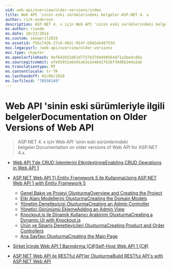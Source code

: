 ```yaml
---
uid: web-api/overview/older-versions/index
title: Web API 'sinin eski sürümlerindeki belgeler-ASP.NET 4. x
author: rick-anderson
description: ASP.NET 4. x için Web API 'sinin eski sürümlerindeki belgeler.
ms.author: riande
ms.date: 10/23/2014
ms.custom: seoapril2019
ms.assetid: f5bc7426-27c6-492c-914f-b9d2eb49753d
msc.legacyurl: /web-api/overview/older-versions
msc.type: chapter
ms.openlocfilehash: 9ef642b52d61d7737b37d4499564d71a3bedcd8a
ms.sourcegitcommit: e7e91932a6e91a63e2e46417626f39d6b244a3ab
ms.translationtype: MT
ms.contentlocale: tr-TR
ms.lasthandoff: 03/06/2020
ms.locfileid: "78556149"
---
```

# <a name="documentation-on-older-versions-of-web-api"></a><span data-ttu-id="5ca99-103">Web API 'sinin eski sürümleriyle ilgili belgeler</span><span class="sxs-lookup"><span data-stu-id="5ca99-103">Documentation on Older Versions of Web API</span></span>

> <span data-ttu-id="5ca99-104">ASP.NET 4. x için Web API 'sinin eski sürümlerindeki belgeler.</span><span class="sxs-lookup"><span data-stu-id="5ca99-104">Documentation on older versions of Web API for ASP.NET 4.x.</span></span>

- [<span data-ttu-id="5ca99-105">Web API 1'de CRUD İşlemlerini Etkinleştirme</span><span class="sxs-lookup"><span data-stu-id="5ca99-105">Enabling CRUD Operations in Web API 1</span></span>](creating-a-web-api-that-supports-crud-operations.md)
- [<span data-ttu-id="5ca99-106">ASP.NET Web API 1’i Entity Framework 5 ile Kullanma</span><span class="sxs-lookup"><span data-stu-id="5ca99-106">Using ASP.NET Web API 1 with Entity Framework 5</span></span>](using-web-api-1-with-entity-framework-5/index.md)

    - [<span data-ttu-id="5ca99-107">Genel Bakış ve Projeyi Oluşturma</span><span class="sxs-lookup"><span data-stu-id="5ca99-107">Overview and Creating the Project</span></span>](using-web-api-1-with-entity-framework-5/using-web-api-with-entity-framework-part-1.md)
    - [<span data-ttu-id="5ca99-108">Etki Alanı Modellerini Oluşturma</span><span class="sxs-lookup"><span data-stu-id="5ca99-108">Creating the Domain Models</span></span>](using-web-api-1-with-entity-framework-5/using-web-api-with-entity-framework-part-2.md)
    - [<span data-ttu-id="5ca99-109">Yönetim Denetleyicisi Oluşturma</span><span class="sxs-lookup"><span data-stu-id="5ca99-109">Creating an Admin Controller</span></span>](using-web-api-1-with-entity-framework-5/using-web-api-with-entity-framework-part-3.md)
    - [<span data-ttu-id="5ca99-110">Yönetici Görünümü Ekleme</span><span class="sxs-lookup"><span data-stu-id="5ca99-110">Adding an Admin View</span></span>](using-web-api-1-with-entity-framework-5/using-web-api-with-entity-framework-part-4.md)
    - [<span data-ttu-id="5ca99-111">Knockout.js ile Dinamik Kullanıcı Arabirimi Oluşturma</span><span class="sxs-lookup"><span data-stu-id="5ca99-111">Creating a Dynamic UI with Knockout.js</span></span>](using-web-api-1-with-entity-framework-5/using-web-api-with-entity-framework-part-5.md)
    - [<span data-ttu-id="5ca99-112">Ürün ve Sipariş Denetleyicileri Oluşturma</span><span class="sxs-lookup"><span data-stu-id="5ca99-112">Creating Product and Order Controllers</span></span>](using-web-api-1-with-entity-framework-5/using-web-api-with-entity-framework-part-6.md)
    - [<span data-ttu-id="5ca99-113">Ana Sayfayı Oluşturma</span><span class="sxs-lookup"><span data-stu-id="5ca99-113">Creating the Main Page</span></span>](using-web-api-1-with-entity-framework-5/using-web-api-with-entity-framework-part-7.md)
- [<span data-ttu-id="5ca99-114">Şirket İçinde Web API 1 Barındırma (C#)</span><span class="sxs-lookup"><span data-stu-id="5ca99-114">Self-Host Web API 1 (C#)</span></span>](self-host-a-web-api.md)
- [<span data-ttu-id="5ca99-115">ASP.NET Web API ile RESTful API’ler Oluşturma</span><span class="sxs-lookup"><span data-stu-id="5ca99-115">Build RESTful API's with ASP.NET Web API</span></span>](build-restful-apis-with-aspnet-web-api.md)
